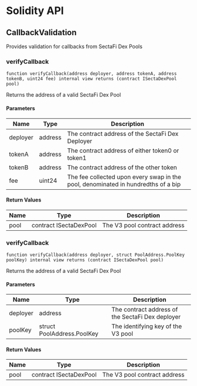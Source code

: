 # Solidity API

## CallbackValidation

Provides validation for callbacks from SectaFi Dex Pools

### verifyCallback

```solidity
function verifyCallback(address deployer, address tokenA, address tokenB, uint24 fee) internal view returns (contract ISectaDexPool pool)
```

Returns the address of a valid SectaFi Dex Pool

#### Parameters

| Name | Type | Description |
| ---- | ---- | ----------- |
| deployer | address | The contract address of the SectaFi Dex Deployer |
| tokenA | address | The contract address of either token0 or token1 |
| tokenB | address | The contract address of the other token |
| fee | uint24 | The fee collected upon every swap in the pool, denominated in hundredths of a bip |

#### Return Values

| Name | Type | Description |
| ---- | ---- | ----------- |
| pool | contract ISectaDexPool | The V3 pool contract address |

### verifyCallback

```solidity
function verifyCallback(address deployer, struct PoolAddress.PoolKey poolKey) internal view returns (contract ISectaDexPool pool)
```

Returns the address of a valid SectaFi Dex Pool

#### Parameters

| Name | Type | Description |
| ---- | ---- | ----------- |
| deployer | address | The contract address of the SectaFi Dex deployer |
| poolKey | struct PoolAddress.PoolKey | The identifying key of the V3 pool |

#### Return Values

| Name | Type | Description |
| ---- | ---- | ----------- |
| pool | contract ISectaDexPool | The V3 pool contract address |

